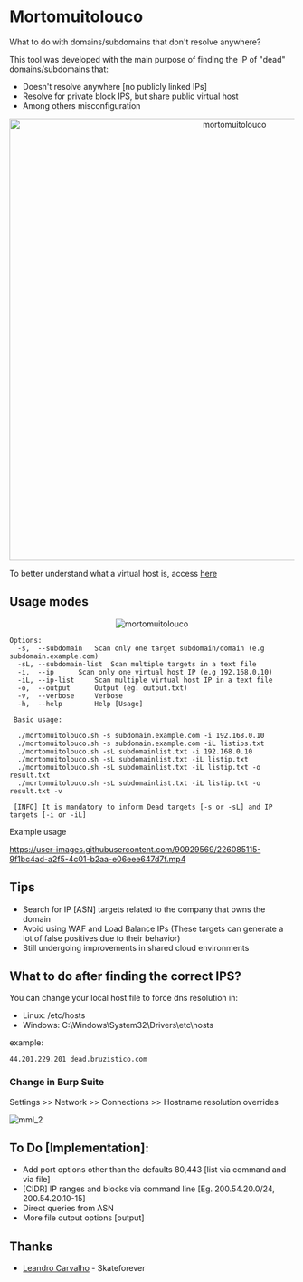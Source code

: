 # Mortomuitolouco

What to do with domains/subdomains that don't resolve anywhere?

This tool was developed with the main purpose of finding the IP of "dead" domains/subdomains that:

- Doesn't resolve anywhere [no publicly linked IPs]
- Resolve for private block IPS, but share public virtual host
- Among others misconfiguration

<p align="center">
<img width="780" align="center" alt="mortomuitolouco" class="center" src="https://user-images.githubusercontent.com/90929569/226084576-a9f16084-555a-4e9e-a408-8a5d5b57c359.png">
</p>

To better understand what a virtual host is, access [here](https://httpd.apache.org/docs/2.4/vhosts/examples.html)

## Usage modes
<p align="center">
<img align="center" alt="mortomuitolouco" class="center" src="https://user-images.githubusercontent.com/90929569/226084915-cfe5454f-d0a6-4ea4-902e-7804c3e79c9b.png">
</p>

```
Options:
  -s,  --subdomain	 Scan only one target subdomain/domain (e.g subdomain.example.com)
  -sL, --subdomain-list	 Scan multiple targets in a text file 
  -i,  --ip		 Scan only one virtual host IP (e.g 192.168.0.10)
  -iL, --ip-list	 Scan multiple virtual host IP in a text file
  -o,  --output		 Output (eg. output.txt)
  -v,  --verbose	 Verbose
  -h,  --help		 Help [Usage]

 Basic usage:

  ./mortomuitolouco.sh -s subdomain.example.com -i 192.168.0.10
  ./mortomuitolouco.sh -s subdomain.example.com -iL listips.txt
  ./mortomuitolouco.sh -sL subdomainlist.txt -i 192.168.0.10
  ./mortomuitolouco.sh -sL subdomainlist.txt -iL listip.txt
  ./mortomuitolouco.sh -sL subdomainlist.txt -iL listip.txt -o result.txt
  ./mortomuitolouco.sh -sL subdomainlist.txt -iL listip.txt -o result.txt -v

 [INFO] It is mandatory to inform Dead targets [-s or -sL] and IP targets [-i or -iL]

```
Example usage


https://user-images.githubusercontent.com/90929569/226085115-9f1bc4ad-a2f5-4c01-b2aa-e06eee647d7f.mp4



## Tips

- Search for IP [ASN] targets related to the company that owns the domain
 - Avoid using WAF and Load Balance IPs (These targets can generate a lot of false positives due to their behavior)
 - Still undergoing improvements in shared cloud environments


## What to do after finding the correct IPS?

You can change your local host file to force dns resolution in:

- Linux: /etc/hosts
- Windows: C:\Windows\System32\Drivers\etc\hosts 

example:

```
44.201.229.201 dead.bruzistico.com
```

### Change in Burp Suite

Settings >> Network >> Connections >> Hostname resolution overrides

![mml_2](https://user-images.githubusercontent.com/90929569/226085282-8359ab26-d972-4778-a0b3-e5a72ea7d1f1.png)

## To Do [Implementation]:

- Add port options other than the defaults 80,443 [list via command and via file]
- [CIDR] IP ranges and blocks via command line [Eg. 200.54.20.0/24, 200.54.20.10-15]
- Direct queries from ASN
- More file output options [output]


## Thanks

- [Leandro Carvalho](https://github.com/skateforever) - Skateforever
